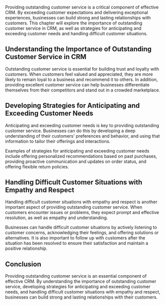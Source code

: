 
Providing outstanding customer service is a critical component of effective CRM. By exceeding customer expectations and delivering exceptional experiences, businesses can build strong and lasting relationships with customers. This chapter will explore the importance of outstanding customer service in CRM, as well as strategies for anticipating and exceeding customer needs and handling difficult customer situations.

Understanding the Importance of Outstanding Customer Service in CRM
-------------------------------------------------------------------

Outstanding customer service is essential for building trust and loyalty with customers. When customers feel valued and appreciated, they are more likely to remain loyal to a business and recommend it to others. In addition, providing excellent customer service can help businesses differentiate themselves from their competitors and stand out in a crowded marketplace.

Developing Strategies for Anticipating and Exceeding Customer Needs
-------------------------------------------------------------------

Anticipating and exceeding customer needs is key to providing outstanding customer service. Businesses can do this by developing a deep understanding of their customers' preferences and behavior, and using that information to tailor their offerings and interactions.

Examples of strategies for anticipating and exceeding customer needs include offering personalized recommendations based on past purchases, providing proactive communication and updates on order status, and offering flexible return policies.

Handling Difficult Customer Situations with Empathy and Respect
---------------------------------------------------------------

Handling difficult customer situations with empathy and respect is another important aspect of providing outstanding customer service. When customers encounter issues or problems, they expect prompt and effective resolution, as well as empathy and understanding.

Businesses can handle difficult customer situations by actively listening to customer concerns, acknowledging their feelings, and offering solutions or alternatives. It is also important to follow up with customers after the situation has been resolved to ensure their satisfaction and maintain a positive relationship.

Conclusion
----------

Providing outstanding customer service is an essential component of effective CRM. By understanding the importance of outstanding customer service, developing strategies for anticipating and exceeding customer needs, and handling difficult customer situations with empathy and respect, businesses can build strong and lasting relationships with their customers.
